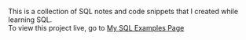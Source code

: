 This is a collection of SQL notes and code snippets that I created while learning SQL.  
To view this project live, go to [My SQL Examples Page](http://joefly.site/pages/projects/sql_examples/index.php)
